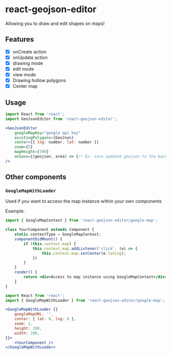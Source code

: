 # react-geojson-editor

Allowing you to draw and edit shapes on maps!

## Features
* [x] onCreate action
* [x] onUpdate action
* [x] drawing mode
* [x] edit mode
* [x] view mode
* [x] Drawing hollow polygons
* [x] Center map

## Usage

```jsx
import React from 'react';
import GeoJsonEditor from 'react-geojson-editor';

<GeoJsonEditor
    googleMapKey="google api key"
    existingPolygons={GeoJson}
    center={{ lng: number, lat: number }}
    zoom={5}
    mapHeight={700}
    onSave={(geojson, area) => {/* Ex: save updated geojson to the backend */}}
/>
```

## Other components
### `GoogleMapWithLoader`

Used if you want to access the map instance within your own components

Example:
```jsx
import { GoogleMapContext } from 'react-geojson-editor/google-map';

class YourComponent extends Component {
    static contextType = GoogleMapContext;
    componentDidMount() {
        if (this.context.map) {
            this.context.map.addListener('click', (e) => {
                this.context.map.setCenter(e.latLng);
            })
        }
    }
    render() {
        return <div>Access to map instance using GoogleMapContext</div>;
    }
}
```

```jsx
import React from 'react';
import { GoogleMapWithLoader } from 'react-geojson-editor/google-map';

<GoogleMapWithLoader {{
    googleMapURL: '',
    center: { lat: 0, lng: 0 },
    zoom: 1,
    height: 100,
    width: 100,
}}>
    <YourComponent />
</GoogleMapWithLoader>
```
